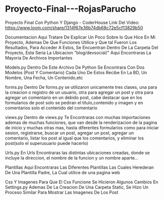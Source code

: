 # Proyecto-Final---RojasParucho
Proyecto Final Con Python Y Django - CoderHouse
Link Del Video: https://www.loom.com/share/1314f67e36b74db68c72e5cf13829b50

Documentacion Aqui Tratare De Explicar Un Poco Sobre lo Que Hice En Mi Proyecto, Ademas De Que Funciones Utilice y Que tal Fueron Los Resultados, Para Acceder A Estos, Se Encuentran Dentro De La Carpeta Del Proyecto, Esta Seria La Ubicacion "blog/devsocial/" Aqui Encontraras La Mayoria De Archivos Importantes

Models.py Dentro De Este Archivo De Python Se Encontrara Con Dos Modelos (Post Y Comentario) Cada Uno De Estos Recibe En La BD, Un Nombre, Una Fecha, Un Contenido,etc

forms.py Dentro De forms.py se utilizaron unicamente tres clases, una para la creacion o registro de un usuario, otra para agregar un post y otra para agregar un comentario en un debido post, cabe destacar que en los formularios de post solo se pediran el titulo,contenido y imagen y en comentarios solo el contenido del comentario

views.py Dentro de views.py Te Encontraras con muchas importaciones ademas de muchas funciones, que van desde la renderizacion de la pagina de inicio y muchas otras mas, hasta diferentes formularios como para iniciar sesion, registrarse, buscar un post, agregar un post, agregar un comentario, listar los post al igual que los comentarios, y eliminar los post(solo el superusuario puede hacerlo)

Urls.py En Urls Encontraras las distintas ubicaciones creadas, donde se incluye la direccion, el nombre de la funcion y un nombre aparte...

Plantillas Aqui Encontraras Las Diferentes Plantillas Las Cuales Herederan De Una Plantilla Padre, La Cual utilice de una pagina web

Css Y Imagenes Para Que El Css Funcione Se Hicieron Algunos Cambios En Settings.py Ademas De La Creacion De Una Carpeta Static, Se Hizo Un Proceso Similar Para Mostrar Las Imagenes De Los Post
